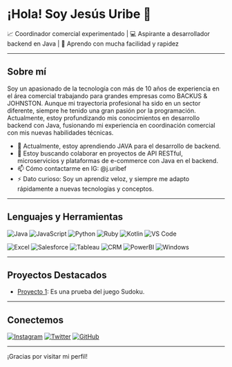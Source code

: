 # ¡Hola! Soy Jesús Uribe 👋

📈 Coordinador comercial experimentado | 💻 Aspirante a desarrollador backend en Java | 🚀 Aprendo con mucha facilidad y rapidez

---

## Sobre mí

Soy un apasionado de la tecnología con más de 10 años de experiencia en el área comercial trabajando para grandes empresas como BACKUS & JOHNSTON. Aunque mi trayectoria profesional ha sido en un sector diferente, siempre he tenido una gran pasión por la programación. Actualmente, estoy profundizando mis conocimientos en desarrollo backend con Java, fusionando mi experiencia en coordinación comercial con mis nuevas habilidades técnicas.

- 🌱 Actualmente, estoy aprendiendo JAVA para el desarrollo de backend.
- 👯 Estoy buscando colaborar en proyectos de API RESTful, microservicios y plataformas de e-commerce con Java en el backend.
- 📫 Cómo contactarme en IG: @j.uribef
- ⚡ Dato curioso: Soy un aprendiz veloz, y siempre me adapto rápidamente a nuevas tecnologías y conceptos.

---

## Lenguajes y Herramientas

![Java](https://img.shields.io/badge/Java-ED8B00?style=for-the-badge&logo=java&logoColor=white)
![JavaScript](https://img.shields.io/badge/JavaScript-323330?style=for-the-badge&logo=javascript&logoColor=F7DF1E)
![Python](https://img.shields.io/badge/Python-3776AB?style=for-the-badge&logo=python&logoColor=white)
![Ruby](https://img.shields.io/badge/Ruby-CC342D?style=for-the-badge&logo=ruby&logoColor=white)
![Kotlin](https://img.shields.io/badge/Kotlin-0095D5?style=for-the-badge&logo=kotlin&logoColor=white)
![VS Code](https://img.shields.io/badge/VS%20Code-007ACC?style=for-the-badge&logo=visual-studio-code&logoColor=white)

![Excel](https://img.shields.io/badge/Microsoft_Excel-217346?style=for-the-badge&logo=microsoft-excel&logoColor=white)
![Salesforce](https://img.shields.io/badge/Salesforce-00A1E0?style=for-the-badge&logo=salesforce&logoColor=white)
![Tableau](https://img.shields.io/badge/Tableau-E97627?style=for-the-badge&logo=tableau&logoColor=white)
![CRM](https://img.shields.io/badge/CRM-FF6600?style=for-the-badge&logo=crm&logoColor=white)
![PowerBI](https://img.shields.io/badge/Power_BI-F2C811?style=for-the-badge&logo=power-bi&logoColor=white)
![Windows](https://img.shields.io/badge/Windows-0078D6?style=for-the-badge&logo=windows&logoColor=white)

---

## Proyectos Destacados

- [Proyecto 1](https://github.com/jesusuribef/Sudoku): Es una prueba del juego Sudoku.

---


## Conectemos

[![Instagram](https://img.shields.io/badge/Instagram-E4405F?style=for-the-badge&logo=instagram&logoColor=white)](https://www.instagram.com/j.uribef)
[![Twitter](https://img.shields.io/badge/Twitter-1DA1F2?style=for-the-badge&logo=twitter&logoColor=white)](https://twitter.com/JesusUribeFe)
[![GitHub](https://img.shields.io/badge/GitHub-100000?style=for-the-badge&logo=github&logoColor=white)](https://github.com/jesusuribef)

---

¡Gracias por visitar mi perfil!

